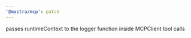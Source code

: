 ```yaml
---
'@mastra/mcp': patch
---
```


passes runtimeContext to the logger function inside MCPClient tool calls
